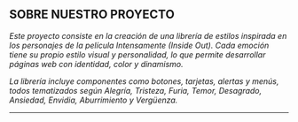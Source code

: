 ## SOBRE NUESTRO PROYECTO

_Este proyecto consiste en la creación de una librería de estilos inspirada en los personajes de la película *Intensamente (Inside Out)*. Cada emoción tiene su propio estilo visual y personalidad, lo que permite desarrollar páginas web con identidad, color y dinamismo._

_La librería incluye componentes como botones, tarjetas, alertas y menús, todos tematizados según Alegría, Tristeza, Furia, Temor, Desagrado, Ansiedad, Envidia, Aburrimiento y Vergüenza._

---
